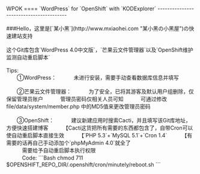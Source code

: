 <br>
WPOK
====
`WordPress` for `OpenShift` with `KODExplorer`
----------------------------------------
<br>
<br>
###Hello，这里是[`某小黑`](http://www.mxiaohei.com "某小黑の小黑屋")の快速建站支持
<br>
<br>
这个Git库包含`WordPress 4.0中文版`，`芒果云文件管理器`以及`OpenShift维护监测自动重启脚本`  
<br><br>
Tips:  
<br>
　　①WordPress：  
　　　未进行安装，需要手动查看数据库信息并填写  <br><br>
　　②芒果云文件管理器：  
　　　为了安全，已将其游客及默认用户组删除，仅保留管理员账户  
　　　管理员密码仅相关人员可知  
　　　可通过修改 file/data/system/member.php 中的MD5值来更改管理员密码  <br><br>
　　③OpenShift：  
　　　建议新建应用时搜索Cacti，并且填写该Git库地址，方便快速搭建博客  
　　　【Cacti这货把所有需要的东西都包含了，自带Cron可以使自动重启脚本直接生效  
　　　【`PHP 5.3`+`MySQL 5.1`+`Cron 1.4`  
　　　【有需要的话再自己手动添加个`phpMyAdmin 4.0`就全了  <br>
　　　需要给予自动重启脚本执行权限   <br>
　　　Code:
```Bash
chmod 711 $OPENSHIFT_REPO_DIR/.openshift/cron/minutely/reboot.sh
```
